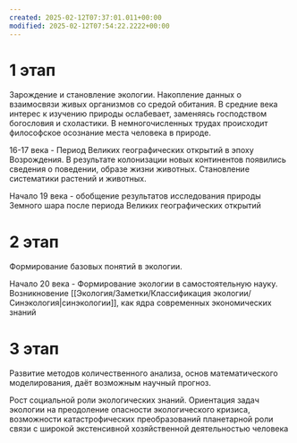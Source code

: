 ```yaml
---
created: 2025-02-12T07:37:01.011+00:00
modified: 2025-02-12T07:54:22.2222+00:00
---
```

# 1 этап
Зарождение и становление экологии. Накопление данных о взаимосвязи живых организмов со средой обитания. В средние века интерес к изучению природы ослабевает, заменяясь господством богословия и схоластики. В немногочисленных трудах происходит философское осознание места человека в природе.

16-17 века - Период Великих географических открытий в эпоху Возрождения. В результате колонизации новых континентов появились сведения о поведении, образе жизни животных. Становление систематики растений и животных.

Начало 19 века - обобщение результатов исследования природы Земного шара после периода Великих географических открытий
# 2 этап
Формирование базовых понятий в экологии.

Начало 20 века - Формирование экологии в самостоятельную науку. Возникновение [[Экология/Заметки/Классификация экологии/Синэкология|синэкологии]], как ядра современных экономических знаний
# 3 этап
Развитие методов количественного анализа, основ математического моделирования, даёт возможным научный прогноз.

Рост социальной роли экологических знаний. Ориентация задач экологии на преодоление опасности экологического кризиса, возможности катастрофических преобразований планетарной роли связи с широкой экстенсивной хозяйственной деятельностью человека
